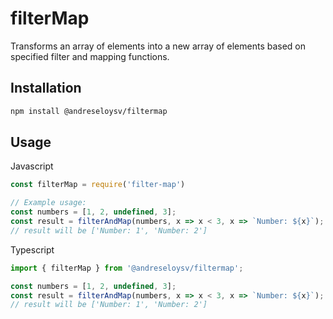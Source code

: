 # filterMap

Transforms an array of elements into a new array of elements based on specified filter and mapping functions.

## Installation

```bash
npm install @andreseloysv/filtermap
```

## Usage

Javascript
```javascript
const filterMap = require('filter-map')

// Example usage:
const numbers = [1, 2, undefined, 3];
const result = filterAndMap(numbers, x => x < 3, x => `Number: ${x}`);
// result will be ['Number: 1', 'Number: 2']
```

Typescript
```typescript
import { filterMap } from '@andreseloysv/filtermap';

const numbers = [1, 2, undefined, 3];
const result = filterAndMap(numbers, x => x < 3, x => `Number: ${x}`);
// result will be ['Number: 1', 'Number: 2']
```
